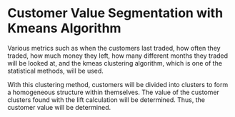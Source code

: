 # Customer Value Segmentation with Kmeans Algorithm

Various metrics such as when the customers last traded, how often they traded, how much money they left, how many different months they traded will be looked at, and the kmeas clustering algorithm, which is one of the statistical methods, will be used.

With this clustering method, customers will be divided into clusters to form a homogeneous structure within themselves. The value of the customer clusters found with the lift calculation will be determined. Thus, the customer value will be determined.
